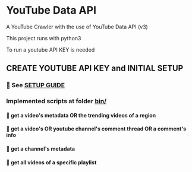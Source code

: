 # YouTube Data API

A YouTube Crawler with the use of YouTube Data API (v3)

This project runs with python3

To run a youtube API KEY is needed

## CREATE YOUTUBE API KEY and INITIAL SETUP
### :small_blue_diamond: See [SETUP GUIDE](https://github.com/mareco94/YouTubeAnalytics/tree/master/setup)


### Implemented scripts at folder [bin/](https://github.com/mareco94/YouTubeDataAPI/tree/master/bin)
#### :small_blue_diamond: get a video's metadata OR the trending videos of a region
#### :small_blue_diamond: get a video's OR youtube channel's comment thread OR a comment's info
#### :small_blue_diamond: get a channel's metadata
#### :small_blue_diamond: get all videos of a specific playlist
